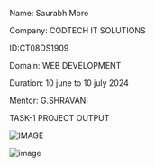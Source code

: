 Name: Saurabh More

Company: CODTECH IT SOLUTIONS

ID:CT08DS1909

Domain: WEB DEVELOPMENT

Duration: 10 june to 10 july 2024

Mentor: G.SHRAVANI

TASK-1 PROJECT OUTPUT

![IMAGE](https://github.com/Saurabh06159175/CODTECH--Task-1/assets/168800669/70ea6d45-0278-42c7-be68-0ec41b8a55d7)

![image](https://github.com/Saurabh06159175/CODTECH--Task-1/assets/168800669/52237032-1f3b-4766-9999-4927792d1c33)


